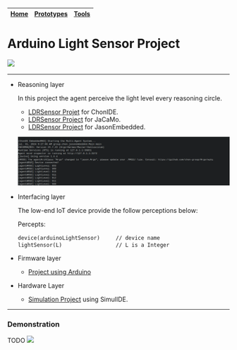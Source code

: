 |[Home](../../)|[Prototypes](../)|[Tools](../../tools/)|
|--------------| ----------------|---------------------|

# Arduino Light Sensor Project
![](files/images/physicalArduinoLDRsensor.png)

---
- Reasoning layer

    In this project the agent perceive the light level every reasoning circle.

    - [LDRSensor Projet](files/reasoning/chonIDE/ldrSensor.chon) for ChonIDE.
    - [LDRSensor Project](../../../../raw/main/prototypes/arduinoLDRsensor/files/reasoning/jacamoLDRSensor.zip) for JaCaMo.
    - [LDRSensor Project](../../../../raw/main/prototypes/arduinoLDRsensor/files/reasoning/jasonEmbeddedLDRSensor.zip) for JasonEmbedded.

    ![](files/images/multiAgentSystem.png)

- Interfacing layer
    
    The low-end IoT device provide the follow perceptions below: 

    
    Percepts:
    ```	
    device(arduinoLightSensor)     // device name
    lightSensor(L)                 // L is a Integer
    ```

- Firmware layer
    - [Project using Arduino](../../../../raw/main/prototypes/arduinoLDRsensor/files/firmware/ldrSensor.zip)

- Hardware Layer
    - [Simulation Project](../../../../raw/main/prototypes/arduinoLDRsensor/files/hardware/ldrSimulation.zip) using SimulIDE.

---
### Demonstration
TODO
[![](files/images/video.jpg)]()

